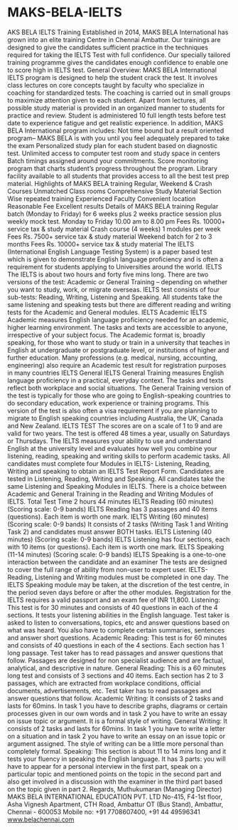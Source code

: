 # MAKS-BELA-IELTS
AKS BELA IELTS Training  Established in 2014, MAKS BELA International has grown into an elite training Centre in Chennai Ambattur. Our trainings are designed to give the candidates sufficient practice in the techniques required for taking the IELTS Test with full confidence. Our specially tailored training programme gives the candidates enough confidence to enable one to score high in IELTS test.  General Overview:  MAKS BELA International IELTS program is designed to help the student crack the test. It involves class lectures on core concepts taught by faculty who specialize in coaching for standardized tests. The coaching is carried out in small groups to maximize attention given to each student. Apart from lectures, all possible study material is provided in an organized manner to students for practice and review. Student is administered 10 full length tests before test date to experience fatigue and get realistic experience.  In addition, MAKS BELA International program includes:       Not time bound but a result oriented program– MAKS BELA is with you until you feel adequately prepared to take the exam       Personalized study plan for each student based on diagnostic test.       Unlimited access to computer test room and study space in centers       Batch timings assigned around your commitments.       Score monitoring program that charts student’s progress throughout the program.       Library facility available to all students that provides access to all the best test prep material. Highlights of MAKS BELA training  Regular, Weekend &amp; Crash Courses Unmatched Class rooms Comprehensive Study Material Section Wise repeated training Experienced Faculty Convenient location Reasonable Fee Excellent results  Details of MAKS BELA training  Regular batch (Monday to Friday) for 6 weeks plus 2 weeks practice session plus weekly mock test.  Monday to Friday 10.00 am to 8.00 pm  Fees Rs. 10000+ service tax &amp; study material   Crash course (4 weeks) 1 modules per week  Fees Rs. 7500+ service tax &amp; study material Weekend batch for 2 to 3 months  Fees Rs. 10000+ service tax &amp; study material  The IELTS (International English Language Testing System) is a paper based test which is given to demonstrate English language proficiency and is often a requirement for students applying to Universities around the world.  IELTS  The IELTS is about two hours and forty five mins long. There are two versions of the test: Academic or General Training – depending on whether you want to study, work, or migrate overseas. IELTS test consists of four sub-tests: Reading, Writing, Listening and Speaking. All students take the same listening and speaking tests but there are different reading and writing tests for the Academic and General modules.   IELTS Academic  IELTS Academic measures English language proficiency needed for an academic, higher learning environment. The tasks and texts are accessible to anyone, irrespective of your subject focus.  The Academic format is, broadly speaking, for those who want to study or train in a university that teaches in English at undergraduate or postgraduate level, or institutions of higher and further education.   Many professions (e.g. medical, nursing, accounting, engineering) also require an Academic test result for registration purposes in many countries  IELTS General  IELTS General Training measures English language proficiency in a practical, everyday context. The tasks and texts reflect both workplace and social situations. The General Training version of the test is typically for those who are going to English-speaking countries to do secondary education, work experience or training programs. This version of the test is also often a visa requirement if you are planning to migrate to English speaking countries including Australia, the UK, Canada and New Zealand. IELTS TEST  The scores are on a scale of 1 to 9 and are valid for two years. The test is offered 48 times a year, usually on Saturdays or Thursdays. The IELTS measures your ability to use and understand English at the university level and evaluates how well you combine your listening, reading, speaking and writing skills to perform academic tasks. All candidates must complete four Modules in IELTS- Listening, Reading, Writing and speaking to obtain an IELTS Test Report Form. Candidates are tested in Listening, Reading, Writing and Speaking. All candidates take the same Listening and Speaking Modules in IELTS. There is a choice between Academic and General Training in the Reading and Writing Modules of IELTS. Total Test Time 2 hours 44 minutes IELTS Reading (60 minutes) (Scoring scale: 0-9 bands) IELTS Reading has 3 passages and 40 items (questions). Each item is worth one mark. IELTS Writing (60 minutes) (Scoring scale: 0-9 bands) It consists of 2 tasks (Writing Task 1 and Writing Task 2) and candidates must answer BOTH tasks. IELTS Listening (40 minutes) (Scoring scale: 0-9 bands) IELTS Listening has four sections, each with 10 items (or questions). Each item is worth one mark. IELTS Speaking (11-14 minutes) (Scoring scale: 0-9 bands) IELTS Speaking is a one-to-one interaction between the candidate and an examiner The tests are designed to cover the full range of ability from non-user to expert user. IELTS-Reading, Listening and Writing modules must be completed in one day. The IELTS Speaking module may be taken, at the discretion of the test centre, in the period seven days before or after the other modules.  Registration for the IELTS requires a valid passport and an exam fee of INR 11,800.  Listening:           This test is for 30 minutes and consists of 40 questions in each of the 4 sections. It tests your listening abilities in the English language.           Test taker is asked to listen to conversations, topics, etc and answer questions based on what was heard. You also have to complete certain summaries, sentences and answer short questions.   Academic Reading:             This test is for 60 minutes and consists of 40 questions in each of the 4 sections. Each section has 1 long passage.           Test taker has to read passages and answer questions that follow. Passages are designed for non specialist audience and are factual, analytical, and descriptive in nature.  General Reading:           This is a 60 minutes long test and consists of 3 sections and 40 items. Each section has 2 to 3 passages, which are extracted from workplace conditions, official documents, advertisements, etc. Test taker has to read passages and answer questions that follow.  Academic Writing:           It consists of 2 tasks and lasts for 60mins. In task 1 you have to describe graphs, diagrams or certain processes given in our own words and in task 2 you have to write an essay on issue topic or argument. It is a formal style of writing.  General Writing:           It consists of 2 tasks and lasts for 60mins. In task 1 you have to write a letter on a situation and in task 2 you have to write an essay on an issue topic or argument assigned. The style of writing can be a little more personal than completely formal.  Speaking:           This section is about 11 to 14 mins long and it tests your fluency in speaking the English language. It has 3 parts: you will have to appear for a personal interview in the first part, speak on a particular topic and mentioned points on the topic in the second part and also get involved in a discussion with the examiner in the third part based on the topic given in part 2. Regards,  Muthukumaran (Managing Director)  MAKS BELA  INTERNATIONAL EDUCATION PVT. LTD  No-415, F4-1st floor, Asha Vignesh Apartment,   CTH Road, Ambattur OT (Bus Stand), Ambattur, Chennai - 600053   Mobile no: +91 7708607400, +91 44 49596341  www.belachennai.com

